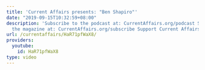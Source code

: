 ```yaml
---
title: 'Current Affairs presents: "Ben Shapiro"'
date: "2019-09-15T10:32:59+08:00"
description: 'Subscribe to the podcast at: CurrentAffairs.org/podcast Subscribe to
  the magazine at: CurrentAffairs.org/subscribe Support Current Affairs at: Patreon.com/CurrentAffairs'
url: /currentaffairs/HaR71pfWaX8/
providers:
  youtube:
    id: HaR71pfWaX8
type: video
---
```


